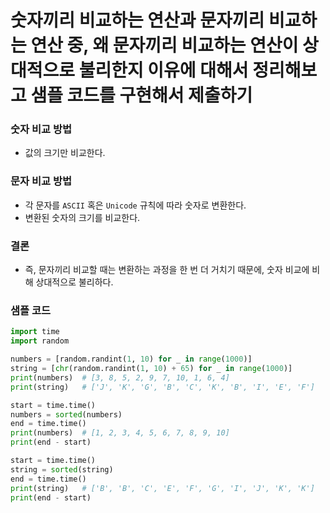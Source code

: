 # 숫자끼리 비교하는 연산과 문자끼리 비교하는 연산 중, 왜 문자끼리 비교하는 연산이 상대적으로 불리한지 이유에 대해서 정리해보고 샘플 코드를 구현해서 제출하기

### 숫자 비교 방법
- 값의 크기만 비교한다.

### 문자 비교 방법
- 각 문자를 `ASCII` 혹은 `Unicode` 규칙에 따라 숫자로 변환한다.
- 변환된 숫자의 크기를 비교한다.

### 결론
- 즉, 문자끼리 비교할 때는 변환하는 과정을 한 번 더 거치기 때문에, 숫자 비교에 비해 상대적으로 불리하다.

### 샘플 코드
```py
import time
import random

numbers = [random.randint(1, 10) for _ in range(1000)]
string = [chr(random.randint(1, 10) + 65) for _ in range(1000)]
print(numbers)  # [3, 8, 5, 2, 9, 7, 10, 1, 6, 4]
print(string)   # ['J', 'K', 'G', 'B', 'C', 'K', 'B', 'I', 'E', 'F']

start = time.time()
numbers = sorted(numbers)
end = time.time()
print(numbers)  # [1, 2, 3, 4, 5, 6, 7, 8, 9, 10]
print(end - start)

start = time.time()
string = sorted(string)
end = time.time()
print(string)   # ['B', 'B', 'C', 'E', 'F', 'G', 'I', 'J', 'K', 'K']
print(end - start)
```